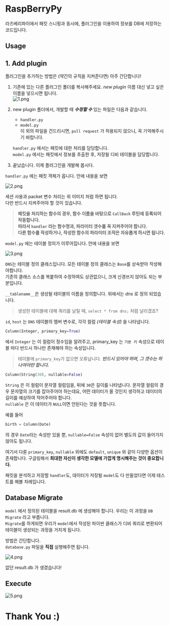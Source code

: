 # RaspBerryPy
라즈베리파이에서 패킷 스니핑과 동시에, 플러그인을 이용하여 정보를 DB에 저장하는 코드입니다.

## Usage  
## 1. Add plugin  
플러그인을 추가하는 방법은 (약간의 규칙을 지켜준다면) 아주 간단합니다!  
1. 기존에 있는 다른 플러그인 폴더를 복사해주세요. _new plugin_ 이름 대신 넣고 싶은 이름을 넣으시면 됩니다.  
![1.png](https://raw.githubusercontent.com/WeareJoker/RaspBerryPy/master/images/1.png)  

2. new plugin 폴더에서, 개발할 때 **_수정할 수_** 있는 파일은 다음과 같습니다.  
	- `handler.py`  
	- `model.py`  
	이 외의 파일을 건드리시면, `pull request` 가 허용되지 않으니, 꼭 기억해주시기 바랍니다.  

	`handler.py` 에서는 패킷에 대한 처리를 담당합니다.  
    `model.py` 에서는 패킷에서 정보를 추출한 후, 저장될 디비 테이블을 담당합니다.  
3. 끝났습니다. 이제 플러그인을 개발해 봅시다.  


`handler.py` 에는 패킷 객체가 옵니다. 안에 내용을 보면  

![2.png](https://raw.githubusercontent.com/WeareJoker/RaspBerryPy/master/images/2.png)  

세션 사용과 packet 변수 처리는 위 이미지 처럼 하면 됩니다.   
다만 반드시 지켜주어야 할 것이 있습니다.  
>**패킷을 처리하는 함수의 경우, 함수 이름을 바탕으로 `CallBack` 루틴에 등록되어 작동합니다.  
따라서 `handler` 라는 함수명과, 파라미터 갯수를 꼭 지켜주어야 합니다.  
다른 함수를 작성하거나, 작성한 함수의 파라미터 조작은 자유롭게 하시면 됩니다.**  


`model.py` 에는 테이블 정의가 이루어집니다. 안에 내용을 보면  

![3.png](https://raw.githubusercontent.com/WeareJoker/RaspBerryPy/master/images/3.png)  

`DNS`는 테이블 정의 클래스입니다. 모든 테이블 정의 클래스는 `Base`를 상속받아 작성해야합니다.  
기존의 클래스 소스를 복붙하여 수정하여도 상관없으니, 크게 신경쓰지 않아도 되는 부분입니다.  

`__tablename__`은 생성될 테이블의 이름을 정의합니다. 위에서는 _dns_ 로 정의 되었습니다.  
> 생성한 테이블에 대해 쿼리를 날릴 때, `select * from dns;` 처럼 날리겠죠?  

`id`, `host` 는 `DNS` 테이블의 멤버 변수로, 각각 컬럼 _(테이블 속성)_ 을 나타냅니다.  
```python
Column(Integer, primary_key=True)
```
에서 `Integer` 는 이 컬럼이 정수임을 알려주고, primary_key 는 `기본 키` 속성으로 테이블 마다 반드시 하나만 존재해야 하는 속성입니다.   
> 테이블에 `primary_key`가 없으면 오류납니다. **_반드시 있어야 하며, 그 갯수는 하나여야만 합니다._**

```python
Column(String(30), nullable=False)
```

`String` 은 이 컬럼이 문자열 컬럼임을, 뒤에 `30`은 길이를 나타냅니다. 문자열 컬럼의 경우 문자열의 크기를 잡아주어야 하는데요, 어떤 데이터가 올 것인지 생각하고 데이터의 길이를 예상하여 적어주어야 합니다.  
`nullable` 은 이 데이터가 `NULL`이면 안된다는 것을 뜻합니다.  

예를 들어   
```python
birth = Column(Date)
```
의 경우 `Date`라는 속성만 있을 뿐, `nullable=False` 속성이 없어 별도의 값이 들어가지 않아도 됩니다.  

여기서 다룬 `primary_key`, `nullable` 외에도 `default`, `unique` 와 같이 다양한 옵션이 존재합니다. 구글링해서 **최대한 자신이 생각한 모델에 가깝게 명시해주는 것이 중요합니다.**


패킷을 분석하고 저장할 `handler`도, 데이터가 저장될 `model`도 다 만들었다면 이제 테스트를 해볼 차례입니다.  

## Database Migrate
`model` 에서 정의된 테이블을 result.db 에 생성해야 합니다. 우리는 이 과정을 `DB Migrate` 라고 부릅니다.  
`Migrate`를 하게되면 우리가 `model`에서 작성된 파이썬 클래스가 디비 쿼리로 변환되어 테이블이 생성되는 과정을 거치게 됩니다.  

방법은 간단합니다.  
`database.py` 파일을 **직접** 실행해주면 됩니다.  

![4.png](https://raw.githubusercontent.com/WeareJoker/RaspBerryPy/master/images/4.png)

없던 result.db 가 생겼습니다!  

## Execute
![5.png](https://raw.githubusercontent.com/WeareJoker/RaspBerryPy/master/images/5.png)


# Thank You :)

